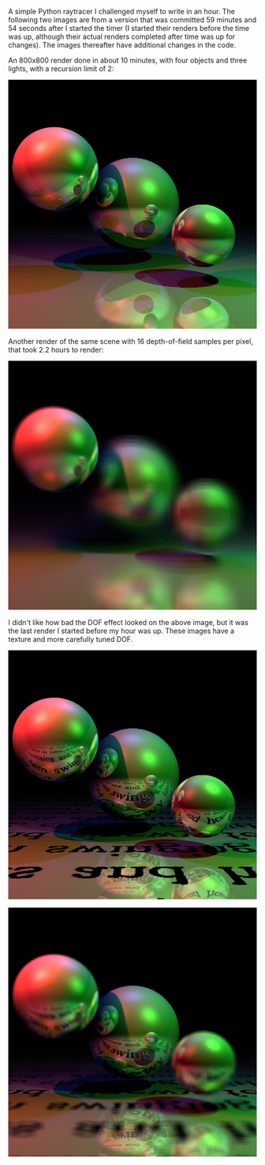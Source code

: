 A simple Python raytracer I challenged myself to write in an hour.
The following two images are from a version that was committed 59 minutes and 54 seconds after I started the timer (I started their renders before the time was up, although their actual renders completed after time was up for changes).
The images thereafter have additional changes in the code.

An 800x800 render done in about 10 minutes, with four objects and three lights, with a recursion limit of 2:

![Simple render](https://raw.githubusercontent.com/petersn/python-raytrace/master/demos/render.png)

Another render of the same scene with 16 depth-of-field samples per pixel, that took 2.2 hours to render:

![Depth of field render](https://raw.githubusercontent.com/petersn/python-raytrace/master/demos/dof_render.png)

I didn't like how bad the DOF effect looked on the above image, but it was the last render I started before my hour was up.
These images have a texture and more carefully tuned DOF.

![Textured render](https://raw.githubusercontent.com/petersn/python-raytrace/master/demos/texture_render.png)

![Textured and DOF render](https://raw.githubusercontent.com/petersn/python-raytrace/master/demos/texture_dof_render.png)

